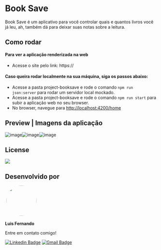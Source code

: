 # Book Save

Book Save é um aplicativo para você controlar quais e quantos livros você já leu, ah, também dá para deixar suas notas sobre a leitura.

## Como rodar

#### Para ver a aplicação renderizada na web
- Acesse o site pelo link: https://

#### Caso queira rodar localmente na sua máquina, siga os passos abaixo:
- Acesse a pasta project-booksave e rode o comando ``npm run json:server`` para rodar um servidor local mockado.
- Acesse a pasta project-booksave e rode o comando ``npm run start`` para subir a aplicação web no seu browser.
- No browser, navegue para <a href="http://localhost:4200/home">http://localhost:4200/home</a>

## Preview | Imagens da aplicação
![image](https://user-images.githubusercontent.com/67171626/196010719-9da78d06-8aa5-480c-a0eb-1ffe97d89571.png)![image](https://user-images.githubusercontent.com/67171626/196010825-8a4c3b6a-69f8-49ab-90fa-464a486747dc.png)![image](https://user-images.githubusercontent.com/67171626/196010842-f403a278-2133-4227-aaf1-0295a63c477c.png)

## License
<img src="https://img.shields.io/github/license/luisfernandodass/book-save"/>

## Desenvolvido por
 <img style="border-radius: 50%;" src="https://avatars.githubusercontent.com/u/67171626?s=460&u=609fc063322b859752a5675bd4e17657e650a389&v=4" width="100px;" alt=""/>  

<b>Luis Fernando</b>  

Entre em contato comigo!

[![Linkedin Badge](https://img.shields.io/badge/-Luis-blue?style=flat-square&logo=Linkedin&logoColor=white&link=https://www.linkedin.com/in/luisfernando/)](https://www.linkedin.com/in/luisfernando/) [![Gmail Badge](https://img.shields.io/badge/-luisfernandodass@gmail.com-c14438?style=flat-square&logo=Gmail&logoColor=white&link=mailto:luisfernandodass@gmail.com)](mailto:luisfernandodass@gmail.com)
